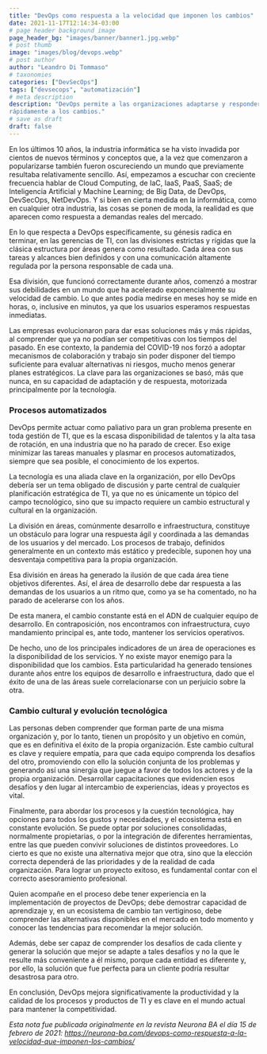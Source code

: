 ```yaml
---
title: "DevOps como respuesta a la velocidad que imponen los cambios"
date: 2021-11-17T12:14:34-03:00
# page header background image
page_header_bg: "images/banner/banner1.jpg.webp"
# post thumb
image: "images/blog/devops.webp"
# post author
author: "Leandro Di Tommaso"
# taxonomies
categories: ["DevSecOps"]
tags: ["devsecops", "automatización"]
# meta description
description: "DevOps permite a las organizaciones adaptarse y responder más
rápidamente a los cambios."
# save as draft
draft: false
---
```


En los últimos 10 años, la industria informática se ha visto invadida por
cientos de nuevos términos y conceptos que, a la vez que comenzaron a
popularizarse también fueron oscureciendo un mundo que previamente resultaba
relativamente sencillo. Así, empezamos a escuchar con creciente frecuencia
hablar de Cloud Computing, de IaC, IaaS, PaaS, SaaS; de Inteligencia Artificial
y Machine Learning; de Big Data, de DevOps, DevSecOps, NetDevOps. Y si bien en
cierta medida en la informática, como en cualquier otra industria, las cosas se
ponen de moda, la realidad es que aparecen como respuesta a demandas reales del
mercado.

En lo que respecta a DevOps específicamente, su génesis radica en terminar, en
las gerencias de TI, con las divisiones estrictas y rígidas que la clásica
estructura por áreas genera como resultado. Cada área con sus tareas y alcances
bien definidos y con una comunicación altamente regulada por la persona
responsable de cada una.

Esa división, que funcionó correctamente durante años, comenzó a mostrar sus
debilidades en un mundo que ha acelerado exponencialmente su velocidad de
cambio. Lo que antes podía medirse en meses hoy se mide en horas, o, inclusive
en minutos, ya que los usuarios esperamos respuestas inmediatas.

Las empresas evolucionaron para dar esas soluciones más y más rápidas, al
comprender que ya no podían ser competitivas con los tiempos del pasado. En ese
contexto, la pandemia del COVID-19 nos forzó a adoptar mecanismos de
colaboración y trabajo sin poder disponer del tiempo suficiente para evaluar
alternativas ni riesgos, mucho menos generar planes estratégicos. La clave para
las organizaciones se basó, más que nunca, en su capacidad de adaptación y de
respuesta, motorizada principalmente por la tecnología.

### Procesos automatizados

DevOps permite actuar como paliativo para un gran problema presente en toda
gestión de TI, que es la escasa disponibilidad de talentos y la alta tasa de
rotación, en una industria que no ha parado de crecer. Eso exige minimizar las
tareas manuales y plasmar en procesos automatizados, siempre que sea posible, el
conocimiento de los expertos.

La tecnología es una aliada clave en la organización, por ello DevOps debería
ser un tema obligado de discusión y parte central de cualquier planificación
estratégica de TI, ya que no es únicamente un tópico del campo tecnológico, sino
que su impacto requiere un cambio estructural y cultural en la organización.

La división en áreas, comúnmente desarrollo e infraestructura, constituye un
obstáculo para lograr una respuesta ágil y coordinada a las demandas de los
usuarios y del mercado. Los procesos de trabajo, definidos generalmente en un
contexto más estático y predecible, suponen hoy una desventaja competitiva para
la propia organización.

Esa división en áreas ha generado la ilusión de que cada área tiene objetivos
diferentes. Así, el área de desarrollo debe dar respuesta a las demandas de los
usuarios a un ritmo que, como ya se ha comentado, no ha parado de acelerarse con
los años.

De esta manera, el cambio constante está en el ADN de cualquier equipo de
desarrollo. En contraposición, nos encontramos con infraestructura, cuyo
mandamiento principal es, ante todo, mantener los servicios operativos.

De hecho, uno de los principales indicadores de un área de operaciones es la
disponibilidad de los servicios. Y no existe mayor enemigo para la
disponibilidad que los cambios. Esta particularidad ha generado tensiones
durante años entre los equipos de desarrollo e infraestructura, dado que el
éxito de una de las áreas suele correlacionarse con un perjuicio sobre la otra. 

### Cambio cultural y evolución tecnológica

Las personas deben comprender que forman parte de una misma organización y, por
lo tanto, tienen un propósito y un objetivo en común, que es en definitiva el
éxito de la propia organización. Este cambio cultural es clave y requiere
empatía, para que cada equipo comprenda los desafíos del otro, promoviendo con
ello la solución conjunta de los problemas y generando así una sinergia que
juegue a favor de todos los actores y de la propia organización. Desarrollar
capacitaciones que evidencien esos desafíos y den lugar al intercambio de
experiencias, ideas y proyectos es vital.

Finalmente, para abordar los procesos y la cuestión tecnológica, hay opciones
para todos los gustos y necesidades, y el ecosistema está en constante
evolución. Se puede optar por soluciones consolidadas, normalmente propietarias,
o por la integración de diferentes herramientas, entre las que pueden convivir
soluciones de distintos proveedores. Lo cierto es que no existe una alternativa
mejor que otra, sino que la elección correcta dependerá de las prioridades y de
la realidad de cada organización. Para lograr un proyecto exitoso, es
fundamental contar con el correcto asesoramiento profesional.

Quien acompañe en el proceso debe tener experiencia en la implementación de
proyectos de DevOps; debe demostrar capacidad de aprendizaje y, en un ecosistema
de cambio tan vertiginoso, debe comprender las alternativas disponibles en el
mercado en todo momento y conocer las tendencias para recomendar la mejor
solución.

Además, debe ser capaz de comprender los desafíos de cada cliente y generar la
solución que mejor se adapte a tales desafíos y no la que le resulte más
conveniente a él mismo, porque cada entidad es diferente y, por ello, la
solución que fue perfecta para un cliente podría resultar desastrosa para otro.

En conclusión, DevOps mejora significativamente la productividad y la calidad de
los procesos y productos de TI y es clave en el mundo actual para mantener la
competitividad.

*Esta nota fue publicada originalmente en la revista Neurona BA el día 15 de
febrero de 2021:
https://neurona-ba.com/devops-como-respuesta-a-la-velocidad-que-imponen-los-cambios/*
